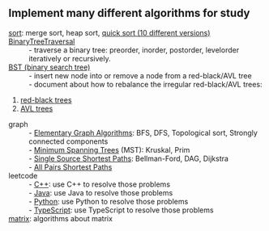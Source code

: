 <h2>Implement many different algorithms for study</h2>

<dl>
    <dt><a href="https://github.com/cyril-gao/wheel/tree/master/Algorithms/sort">sort</a>: merge sort, heap sort, <a href="https://github.com/cyril-gao/wheel/blob/master/Algorithms/sort/quick_sort.h">quick sort (10 different versions)</a></dt>
    <dt><a href="https://github.com/cyril-gao/wheel/tree/master/Algorithms/BinaryTreeTraversal">BinaryTreeTraversal</a></dt>
    <dd>- traverse a binary tree: preorder, inorder, postorder, levelorder iteratively or recursively.</dd>
    <dt><a href="https://github.com/cyril-gao/wheel/tree/master/Algorithms/BST">BST (binary search tree)</a>
    <dd>- insert new node into or remove a node from a red-black/AVL tree</dd>
    <dd>- document about how to rebalance the irregular red-black/AVL trees:</dd>
    <ol>
        <li><a href="https://github.com/cyril-gao/wheel/blob/master/Algorithms/BST/The%20rebalancing%20process%20of%20red-black%20trees.pdf">red-black trees</a></li>
        <li><a href="https://github.com/cyril-gao/wheel/blob/master/Algorithms/BST/The%20rebalancing%20process%20of%20AVL%20trees.pdf">AVL trees</a></li>
    </ol>
    <dt>graph</dt>
    <dd>- <a href="https://github.com/cyril-gao/wheel/tree/master/Algorithms/graph/ElementaryGraphAlgorithms">Elementary Graph Algorithms</a>: BFS, DFS, Topological sort, Strongly connected components</dd>
    <dd>- <a href="https://github.com/cyril-gao/wheel/tree/master/Algorithms/graph/MST">Minimum Spanning Trees</a> (MST):  Kruskal, Prim</dd>
    <dd>- <a href="https://github.com/cyril-gao/wheel/tree/master/Algorithms/graph/SingleSourceShortestPaths">Single Source Shortest Paths</a>: Bellman-Ford, DAG, Dijkstra</dd>
    <dd>- <a href="https://github.com/cyril-gao/wheel/tree/master/Algorithms/graph/AllPairsShortestPaths">All Pairs Shortest Paths</a></dd>
    <dt>leetcode</dt>
    <dd>- <a href="https://github.com/cyril-gao/wheel/tree/master/Algorithms/leetcode/C%2B%2B">C++</a>: use C++ to resolve those problems</dd>
    <dd>- <a href="https://github.com/cyril-gao/wheel/tree/master/Algorithms/leetcode/Java/AlgorithmsStudy">Java</a>: use Java to resolve those problems</dd>
    <dd>- <a href="https://github.com/cyril-gao/wheel/tree/master/Algorithms/leetcode/Python">Python</a>: use Python to resolve those problems</dd>
    <dd>- <a href="https://github.com/cyril-gao/wheel/tree/master/Algorithms/leetcode/TypeScript">TypeScript</a>: use TypeScript to resolve those problems</dd>
    <dt><a href="https://github.com/cyril-gao/wheel/tree/master/Algorithms/matrix">matrix</a>: algorithms about matrix</dt>    
</dl>
